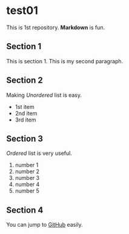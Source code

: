# test01

This is 1st repository.
**Markdown** is fun.

## Section 1
This is section 1.
This is my second paragraph.

## Section 2
Making *Unordered* list is easy.

- 1st item
- 2nd item
- 3rd item

## Section 3
*Ordered* list is very useful.

1. number 1
2. number 2
3. number 3
4. number 4
5. number 5

## Section 4

You can jump to [GitHub](https://github.com)
easily.
